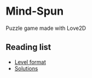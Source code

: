 # Mind-Spun

Puzzle game made with Love2D

## Reading list

- [Level format](http://webspace.ship.edu/deensley/flash/LeapinLizards.html)
- [Solutions](http://webspace.ship.edu/deensley/flash/Lizards.pdf)
